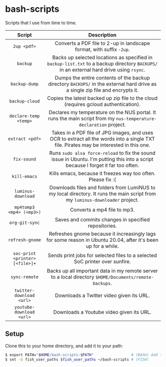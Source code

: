 # bash-scripts

Scripts that I use from time to time.

| Script                          | Description                                                                                                                             |
|:-------------------------------:|:---------------------------------------------------------------------------------------------------------------------------------------:|
| `2up <pdf>`                     | Converts a PDF file to 2-up in landscape format, with suffix `-2up`. |
| `backup`                        | Backs up selected locations as specified in `backup-list.txt` to a backup directory `BACKUPS/` in an external hard drive using `rsync`. |
| `backup-dump`                   | Dumps the entire contents of the backup directory `BACKUPS/` in the external hard drive as a single zip file and encrypts it. |
| `backup-cloud`                  | Copies the latest backed up zip file to the cloud (requires gcloud authentication). |
| `declare-temp <temp>`           | Declares my temperature on the NUS portal. It runs the main script from my `nus-temperature-declaration` project. |
| `extract <pdf>`                 | Takes in a PDF file of JPG images, and uses OCR to extract all the words into a single TXT file. Pirates may be interested in this one. |
| `fix-sound`                     | Runs `sudo alsa force-reload` to fix the sound issue in Ubuntu. I'm putting this into a script because I forget it far too often. |
| `kill-emacs`                    | Kills emacs, because it freezes way too often. Please fix :( |
| `luminus-download`              | Downloads files and folders from LumiNUS to my local directory. It runs the main script from my `luminus-downloader` project. |
| `mp4tomp3 <mp4> (<mp3>)`        | Converts a mp4 file to mp3. |
| `org-git-sync`                  | Saves and commits changes in specified repositories. |
| `refresh-gnome`                 | Refreshes gnome because it increasingly lags for some reason in Ubuntu 20.04, after it's been up for a while. |
| `soc-print <printer> [<file>]+` | Sends print jobs for selected files to a selected SoC printer over sunfire. |
| `sync-remote`                   | Backs up all important data in my remote server to a local directory `$HOME/Documents/remote-backups`. |
| `twitter-download <url>`        | Downloads a Twitter video given its URL. |
| `youtube-download <url>`        | Downloads a Youtube video given its URL. |

## Setup

Clone this to your home directory, and add it to your path:

```sh
$ export PATH="$HOME/bash-scripts:$PATH"                 # (BASH) Add to ~/.bashrc
$ set -U fish_user_paths $fish_user_paths ~/bash-scripts # (FISH)
```
